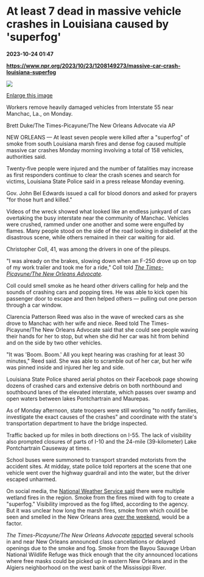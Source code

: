 # At least 7 dead in massive vehicle crashes in Louisiana caused by 'superfog'

**2023-10-24 01:47**

**https://www.npr.org/2023/10/23/1208149273/massive-car-crash-louisiana-superfog**

 ![](https://media.npr.org/assets/img/2023/10/23/ap23296772296163-dc07eea4b8a359ac2c5b618084617e23bce30947-s1100-c50.jpg) 

[Enlarge this image](https://media.npr.org/assets/img/2023/10/23/ap23296772296163-dc07eea4b8a359ac2c5b618084617e23bce30947-s1200.jpg)

Workers remove heavily damaged vehicles from Interstate 55 near Manchac, La., on Monday.

Brett Duke/The Times-Picayune/The New Orleans Advocate via AP

NEW ORLEANS — At least seven people were killed after a "superfog" of smoke from south Louisiana marsh fires and dense fog caused multiple massive car crashes Monday morning involving a total of 158 vehicles, authorities said.

Twenty-five people were injured and the number of fatalities may increase as first responders continue to clear the crash scenes and search for victims, Louisiana State Police said in a press release Monday evening.

Gov. John Bel Edwards issued a call for blood donors and asked for prayers "for those hurt and killed."

Videos of the wreck showed what looked like an endless junkyard of cars overtaking the busy interstate near the community of Manchac. Vehicles were crushed, rammed under one another and some were engulfed by flames. Many people stood on the side of the road looking in disbelief at the disastrous scene, while others remained in their car waiting for aid.

Christopher Coll, 41, was among the drivers in one of the pileups.

"I was already on the brakes, slowing down when an F-250 drove up on top of my work trailer and took me for a ride," Coll told [_The Times-Picayune/The New Orleans Advocate_](https://www.nola.com/news/traffic/at-least-2-dead-in-pileups-of-hundreds-of-vehicles-on-i-55-in-louisiana/article_c929e2ae-71bf-11ee-a0e6-c7222d3ca0d2.html)_._

Coll could smell smoke as he heard other drivers calling for help and the sounds of crashing cars and popping tires. He was able to kick open his passenger door to escape and then helped others — pulling out one person through a car window.

Clarencia Patterson Reed was also in the wave of wrecked cars as she drove to Manchac with her wife and niece. Reed told The Times-Picayune/The New Orleans Advocate said that she could see people waving their hands for her to stop, but when she did her car was hit from behind and on the side by two other vehicles.

"It was 'Boom. Boom.' All you kept hearing was crashing for at least 30 minutes," Reed said. She was able to scramble out of her car, but her wife was pinned inside and injured her leg and side.

Louisiana State Police shared aerial photos on their Facebook page showing dozens of crashed cars and extensive debris on both northbound and southbound lanes of the elevated interstate, which passes over swamp and open waters between lakes Pontchartrain and Maurepas.

As of Monday afternoon, state troopers were still working "to notify families, investigate the exact causes of the crashes" and coordinate with the state's transportation department to have the bridge inspected.

Traffic backed up for miles in both directions on I-55. The lack of visibility also prompted closures of parts of I-10 and the 24-mile (39-kilometer) Lake Pontchartrain Causeway at times.

School buses were summoned to transport stranded motorists from the accident sites. At midday, state police told reporters at the scene that one vehicle went over the highway guardrail and into the water, but the driver escaped unharmed.

On social media, the [National Weather Service said](https://twitter.com/NWSNewOrleans/status/1716481049881162122) there were multiple wetland fires in the region. Smoke from the fires mixed with fog to create a "superfog." Visibility improved as the fog lifted, according to the agency. But it was unclear how long the marsh fires, smoke from which could be seen and smelled in the New Orleans area [over the weekend](https://www.nola.com/news/the-smell-of-area-fires-returns-to-new-orleans-sunday-hampering-breathing-visibility/article_e955e500-712e-11ee-bde0-2f5a2ce4e22e.html#tncms-source=featured-3), would be a factor.

_The Times-Picayune/The New Orleans Advocate_ [reported](https://twitter.com/wdsu/status/1716471432467607949) several schools in and near New Orleans announced class cancellations or delayed openings due to the smoke and fog. Smoke from the Bayou Sauvage Urban National Wildlife Refuge was thick enough that the city announced locations where free masks could be picked up in eastern New Orleans and in the Algiers neighborhood on the west bank of the Mississippi River.